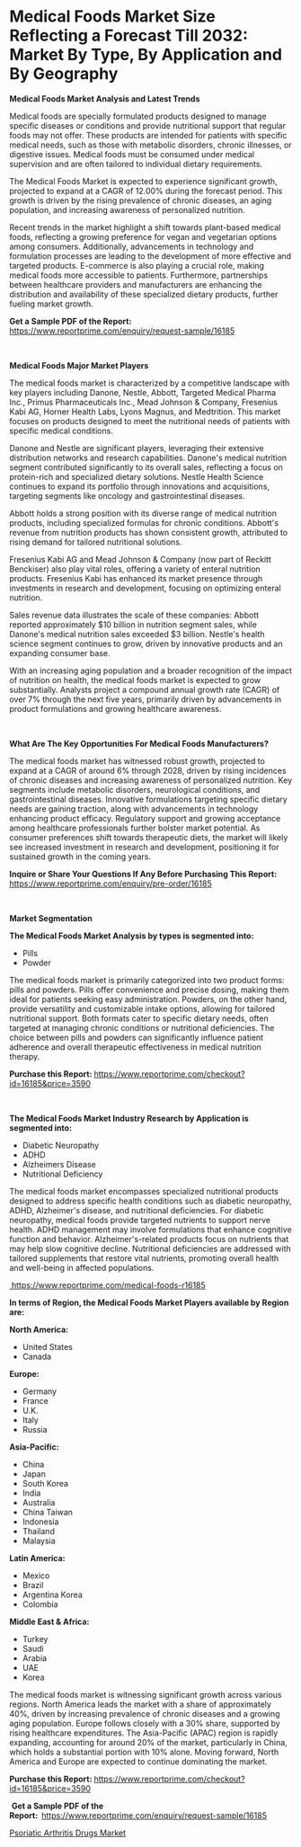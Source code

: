 <p><h1>Medical Foods Market Size Reflecting a Forecast Till 2032: Market By Type, By Application and By Geography</h1></p><p><strong>Medical Foods Market Analysis and Latest Trends</strong></p>
<p><p>Medical foods are specially formulated products designed to manage specific diseases or conditions and provide nutritional support that regular foods may not offer. These products are intended for patients with specific medical needs, such as those with metabolic disorders, chronic illnesses, or digestive issues. Medical foods must be consumed under medical supervision and are often tailored to individual dietary requirements.</p><p>The Medical Foods Market is expected to experience significant growth, projected to expand at a CAGR of 12.00% during the forecast period. This growth is driven by the rising prevalence of chronic diseases, an aging population, and increasing awareness of personalized nutrition. </p><p>Recent trends in the market highlight a shift towards plant-based medical foods, reflecting a growing preference for vegan and vegetarian options among consumers. Additionally, advancements in technology and formulation processes are leading to the development of more effective and targeted products. E-commerce is also playing a crucial role, making medical foods more accessible to patients. Furthermore, partnerships between healthcare providers and manufacturers are enhancing the distribution and availability of these specialized dietary products, further fueling market growth.</p></p>
<p><strong>Get a Sample PDF of the Report:&nbsp;</strong> <a href="https://www.reportprime.com/enquiry/request-sample/16185?utm_campaign=2251&utm_medium=2&utm_source=Github&utm_content=ia&utm_term=20032025&utm_id=medical-foods">https://www.reportprime.com/enquiry/request-sample/16185</a></p>
<p>&nbsp;</p>
<p><strong>Medical Foods Major Market Players</strong></p>
<p><p>The medical foods market is characterized by a competitive landscape with key players including Danone, Nestle, Abbott, Targeted Medical Pharma Inc., Primus Pharmaceuticals Inc., Mead Johnson & Company, Fresenius Kabi AG, Horner Health Labs, Lyons Magnus, and Medtrition. This market focuses on products designed to meet the nutritional needs of patients with specific medical conditions.</p><p>Danone and Nestle are significant players, leveraging their extensive distribution networks and research capabilities. Danone's medical nutrition segment contributed significantly to its overall sales, reflecting a focus on protein-rich and specialized dietary solutions. Nestle Health Science continues to expand its portfolio through innovations and acquisitions, targeting segments like oncology and gastrointestinal diseases.</p><p>Abbott holds a strong position with its diverse range of medical nutrition products, including specialized formulas for chronic conditions. Abbott's revenue from nutrition products has shown consistent growth, attributed to rising demand for tailored nutritional solutions.</p><p>Fresenius Kabi AG and Mead Johnson & Company (now part of Reckitt Benckiser) also play vital roles, offering a variety of enteral nutrition products. Fresenius Kabi has enhanced its market presence through investments in research and development, focusing on optimizing enteral nutrition.</p><p>Sales revenue data illustrates the scale of these companies: Abbott reported approximately $10 billion in nutrition segment sales, while Danone's medical nutrition sales exceeded $3 billion. Nestle's health science segment continues to grow, driven by innovative products and an expanding consumer base.</p><p>With an increasing aging population and a broader recognition of the impact of nutrition on health, the medical foods market is expected to grow substantially. Analysts project a compound annual growth rate (CAGR) of over 7% through the next five years, primarily driven by advancements in product formulations and growing healthcare awareness.</p></p>
<p>&nbsp;</p>
<p><strong>What Are The Key Opportunities For Medical Foods Manufacturers?</strong></p>
<p><p>The medical foods market has witnessed robust growth, projected to expand at a CAGR of around 6% through 2028, driven by rising incidences of chronic diseases and increasing awareness of personalized nutrition. Key segments include metabolic disorders, neurological conditions, and gastrointestinal diseases. Innovative formulations targeting specific dietary needs are gaining traction, along with advancements in technology enhancing product efficacy. Regulatory support and growing acceptance among healthcare professionals further bolster market potential. As consumer preferences shift towards therapeutic diets, the market will likely see increased investment in research and development, positioning it for sustained growth in the coming years.</p></p>
<p><strong>Inquire or Share Your Questions If Any Before Purchasing This Report:</strong> <a href="https://www.reportprime.com/enquiry/pre-order/16185?utm_campaign=2251&utm_medium=2&utm_source=Github&utm_content=ia&utm_term=20032025&utm_id=medical-foods">https://www.reportprime.com/enquiry/pre-order/16185</a></p>
<p>&nbsp;</p>
<p><strong>Market Segmentation</strong></p>
<p><strong>The Medical Foods Market Analysis by types is segmented into:</strong></p>
<p><ul><li>Pills</li><li>Powder</li></ul></p>
<p><p>The medical foods market is primarily categorized into two product forms: pills and powders. Pills offer convenience and precise dosing, making them ideal for patients seeking easy administration. Powders, on the other hand, provide versatility and customizable intake options, allowing for tailored nutritional support. Both formats cater to specific dietary needs, often targeted at managing chronic conditions or nutritional deficiencies. The choice between pills and powders can significantly influence patient adherence and overall therapeutic effectiveness in medical nutrition therapy.</p></p>
<p><strong>Purchase this Report:&nbsp;</strong><a href="https://www.reportprime.com/checkout?id=16185&price=3590&utm_campaign=2251&utm_medium=2&utm_source=Github&utm_content=ia&utm_term=20032025&utm_id=medical-foods">https://www.reportprime.com/checkout?id=16185&price=3590</a></p>
<p>&nbsp;</p>
<p><strong>The Medical Foods Market Industry Research by Application is segmented into:</strong></p>
<p><ul><li>Diabetic Neuropathy</li><li>ADHD</li><li>Alzheimers Disease</li><li>Nutritional Deficiency</li></ul></p>
<p><p>The medical foods market encompasses specialized nutritional products designed to address specific health conditions such as diabetic neuropathy, ADHD, Alzheimer's disease, and nutritional deficiencies. For diabetic neuropathy, medical foods provide targeted nutrients to support nerve health. ADHD management may involve formulations that enhance cognitive function and behavior. Alzheimer's-related products focus on nutrients that may help slow cognitive decline. Nutritional deficiencies are addressed with tailored supplements that restore vital nutrients, promoting overall health and well-being in affected populations.</p></p>
<p><a href="https://www.reportprime.com/medical-foods-r16185?utm_campaign=2251&utm_medium=2&utm_source=Github&utm_content=ia&utm_term=20032025&utm_id=medical-foods">&nbsp;https://www.reportprime.com/medical-foods-r16185</a></p>
<p><strong>In terms of Region, the Medical Foods Market Players available by Region are:</strong></p>
<p>
    <p> <strong> North America: </strong>
        <ul>
            <li>United States</li>
            <li>Canada</li>
        </ul>
        </p> 
    <p> <strong> Europe: </strong>
        <ul>
            <li>Germany</li>
            <li>France</li>
            <li>U.K.</li>
            <li>Italy</li>
            <li>Russia</li>
        </ul>
        </p> 
    <p> <strong> Asia-Pacific: </strong>
        <ul>
            <li>China</li>
            <li>Japan</li>
            <li>South Korea</li>
            <li>India</li>
            <li>Australia</li>
            <li>China Taiwan</li>
            <li>Indonesia</li>
            <li>Thailand</li>
            <li>Malaysia</li>
        </ul>
        </p> 
    <p> <strong> Latin America: </strong>
        <ul>
            <li>Mexico</li>
            <li>Brazil</li>
            <li>Argentina Korea</li>
            <li>Colombia</li>
        </ul>
        </p> 
    <p> <strong> Middle East & Africa: </strong>
        <ul>
            <li>Turkey</li>
            <li>Saudi</li>
            <li>Arabia</li>
            <li>UAE</li>
            <li>Korea</li>
        </ul>
    </p>
    </p>
<p><p>The medical foods market is witnessing significant growth across various regions. North America leads the market with a share of approximately 40%, driven by increasing prevalence of chronic diseases and a growing aging population. Europe follows closely with a 30% share, supported by rising healthcare expenditures. The Asia-Pacific (APAC) region is rapidly expanding, accounting for around 20% of the market, particularly in China, which holds a substantial portion with 10% alone. Moving forward, North America and Europe are expected to continue dominating the market.</p></p>
<p><strong>Purchase this Report: </strong><a href="https://www.reportprime.com/checkout?id=16185&price=3590&utm_campaign=2251&utm_medium=2&utm_source=Github&utm_content=ia&utm_term=20032025&utm_id=medical-foods">https://www.reportprime.com/checkout?id=16185&price=3590</a></p>
<p>&nbsp;<strong>Get a Sample PDF of the Report:&nbsp;&nbsp;</strong><a href="https://www.reportprime.com/enquiry/request-sample/16185?utm_campaign=2251&utm_medium=2&utm_source=Github&utm_content=ia&utm_term=20032025&utm_id=medical-foods">https://www.reportprime.com/enquiry/request-sample/16185</a></p>
<p><strong></strong></p>
<p><p><a href="https://github.com/gilerzelko7a/Market-Research-Report-List-1/blob/main/psoriatic-arthritis-drugs-market.md?utm_campaign=2251&utm_medium=2&utm_source=Github&utm_content=ia&utm_term=20032025&utm_id=medical-foods">Psoriatic Arthritis Drugs Market</a></p></p>